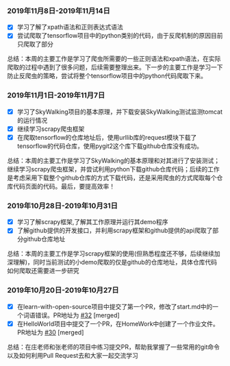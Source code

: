 ### 2019年11月8日-2019年11月14日
- [x] 学习了解了xpath语法和正则表达式语法
- [x] 尝试爬取了tensorflow项目中的python类别的代码，由于反爬机制的原因目前只爬取了部分

总结：本周的主要工作是学习了爬虫所需要的一些正则语法和xpath语法，在实际爬取的过程中遇到了很多问题，后续需要整理出来。下一步的主要工作是学习一下防止反爬虫的策略，尝试将整个tensorflow项目中的python代码爬取下来。



### 2019年11月1日-2019年11月7日
- [x] 学习了SkyWalking项目的基本原理，并下载安装SkyWalking测试监测tomcat的运行情况
- [x] 继续学习scrapy爬虫框架
- [x] 在爬取tensorflow的仓库地址后，使用urllib库的request模块下载了tensorflow的代码仓库，使用pygit2这个库下载github仓库没有成功。

总结：本周的主要工作是学习了SkyWalking的基本原理和对其进行了安装测试；继续学习scrapy爬虫框架，并尝试利用python下载github仓库代码；后续的工作是考虑采用下载整个github仓库的方式下载代码，还是采用爬虫的方式爬取每个仓库代码页面的代码。最后，要提高效率！

### 2019年10月28日-2019年10月31日
- [x] 学习了解scrapy框架,了解其工作原理并运行其demo程序
- [x] 了解github提供的开发接口，并利用scrapy框架和github提供的api爬取了部分github仓库地址

总结：本周的主要工作是学习scrapy框架的使用(但熟悉程度还不够，后续继续加深理解)，同时当前测试的小demo爬取的仅是github的仓库地址，具体仓库代码如何爬取还需要进一步研究



### 2019年10月20日-2019年10月27日
- [x] 在learn-with-open-source项目中提交了第一个PR，修改了start.md中的一个词语错误。PR地址为 [#32](https://github.com/zhuangbiaowei/learn-with-open-source/pull/32) [merged]
- [x] 在HelloWorld项目中提交了一个PR，在HomeWork中创建了一个作业文件。PR地址为 [#30](https://github.com/OS-ABC/HelloWorld/pull/30) [merged]

总结：在庄老师和张老师的项目中练习提交PR，帮助我掌握了一些常用的git命令以及如何利用Pull Request去和大家一起交流学习